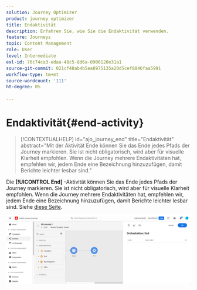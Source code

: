 ```yaml
---
solution: Journey Optimizer
product: journey optimizer
title: Endaktivität
description: Erfahren Sie, wie Sie die Endaktivität verwenden.
feature: Journeys
topic: Content Management
role: User
level: Intermediate
exl-id: 76c74ca3-edaa-48c5-8d6a-0906120e31a1
source-git-commit: 021cf48ab4b5ea8975135a20d5cef8846faa5991
workflow-type: tm+mt
source-wordcount: '111'
ht-degree: 0%

---
```


# Endaktivität{#end-activity}

>[!CONTEXTUALHELP]
>id="ajo_journey_end"
>title="Endaktivität"
>abstract="Mit der Aktivität Ende können Sie das Ende jedes Pfads der Journey markieren. Sie ist nicht obligatorisch, wird aber für visuelle Klarheit empfohlen. Wenn die Journey mehrere Endaktivitäten hat, empfehlen wir, jedem Ende eine Bezeichnung hinzuzufügen, damit Berichte leichter lesbar sind."

Die **[!UICONTROL End]** -Aktivität können Sie das Ende jedes Pfads der Journey markieren. Sie ist nicht obligatorisch, wird aber für visuelle Klarheit empfohlen. Wenn die Journey mehrere Endaktivitäten hat, empfehlen wir, jedem Ende eine Bezeichnung hinzuzufügen, damit Berichte leichter lesbar sind. Siehe [diese Seite](../reports/live-report.md).

![](assets/journey54.png)
